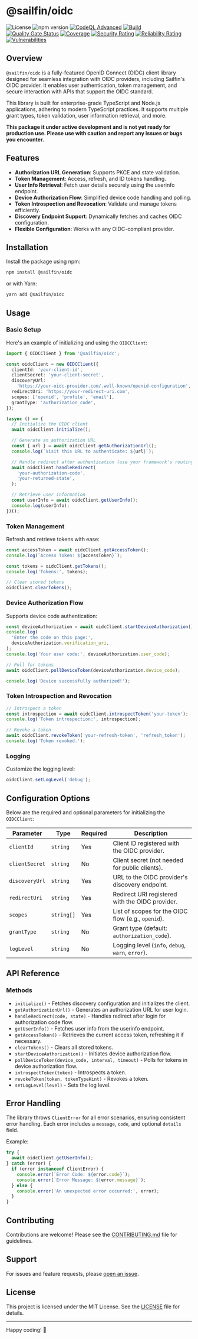 # @sailfin/oidc

![License](https://img.shields.io/badge/license-MIT-blue.svg)
![npm version](https://img.shields.io/npm/v/@sailfin/oidc.svg)
[![CodeQL Advanced](https://github.com/SailfinIO/oidc/actions/workflows/codeql.yml/badge.svg)](https://github.com/SailfinIO/oidc/actions/workflows/codeql.yml)
[![Build](https://github.com/SailfinIO/oidc/actions/workflows/build.yaml/badge.svg)](https://github.com/SailfinIO/oidc/actions/workflows/build.yaml)
[![Quality Gate Status](https://sonarcloud.io/api/project_badges/measure?project=SailfinIO_oidc&metric=alert_status)](https://sonarcloud.io/summary/new_code?id=SailfinIO_oidc)
[![Coverage](https://sonarcloud.io/api/project_badges/measure?project=SailfinIO_oidc&metric=coverage)](https://sonarcloud.io/summary/new_code?id=SailfinIO_oidc)
[![Security Rating](https://sonarcloud.io/api/project_badges/measure?project=SailfinIO_oidc&metric=security_rating)](https://sonarcloud.io/summary/new_code?id=SailfinIO_oidc)
[![Reliability Rating](https://sonarcloud.io/api/project_badges/measure?project=SailfinIO_oidc&metric=reliability_rating)](https://sonarcloud.io/summary/new_code?id=SailfinIO_oidc)
[![Vulnerabilities](https://sonarcloud.io/api/project_badges/measure?project=SailfinIO_oidc&metric=vulnerabilities)](https://sonarcloud.io/summary/new_code?id=SailfinIO_oidc)

## Overview

`@sailfin/oidc` is a fully-featured OpenID Connect (OIDC) client library designed for seamless integration with OIDC providers, including Sailfin's OIDC provider. It enables user authentication, token management, and secure interaction with APIs that support the OIDC standard.

This library is built for enterprise-grade TypeScript and Node.js applications, adhering to modern TypeScript practices. It supports multiple grant types, token validation, user information retrieval, and more.

**This package it under active development and is not yet ready for production use. Please use with caution and report any issues or bugs you encounter.**

## Features

- **Authorization URL Generation**: Supports PKCE and state validation.
- **Token Management**: Access, refresh, and ID tokens handling.
- **User Info Retrieval**: Fetch user details securely using the userinfo endpoint.
- **Device Authorization Flow**: Simplified device code handling and polling.
- **Token Introspection and Revocation**: Validate and manage tokens efficiently.
- **Discovery Endpoint Support**: Dynamically fetches and caches OIDC configuration.
- **Flexible Configuration**: Works with any OIDC-compliant provider.

## Installation

Install the package using npm:

```bash
npm install @sailfin/oidc
```

or with Yarn:

```bash
yarn add @sailfin/oidc
```

## Usage

### Basic Setup

Here's an example of initializing and using the `OIDCClient`:

```typescript
import { OIDCClient } from '@sailfin/oidc';

const oidcClient = new OIDCClient({
  clientId: 'your-client-id',
  clientSecret: 'your-client-secret',
  discoveryUrl:
    'https://your-oidc-provider.com/.well-known/openid-configuration',
  redirectUri: 'https://your-redirect-uri.com',
  scopes: ['openid', 'profile', 'email'],
  grantType: 'authorization_code',
});

(async () => {
  // Initialize the OIDC client
  await oidcClient.initialize();

  // Generate an authorization URL
  const { url } = await oidcClient.getAuthorizationUrl();
  console.log(`Visit this URL to authenticate: ${url}`);

  // Handle redirect after authentication (use your framework's routing to get the code and state)
  await oidcClient.handleRedirect(
    'your-authorization-code',
    'your-returned-state',
  );

  // Retrieve user information
  const userInfo = await oidcClient.getUserInfo();
  console.log(userInfo);
})();
```

### Token Management

Refresh and retrieve tokens with ease:

```typescript
const accessToken = await oidcClient.getAccessToken();
console.log(`Access Token: ${accessToken}`);

const tokens = oidcClient.getTokens();
console.log('Tokens:', tokens);

// Clear stored tokens
oidcClient.clearTokens();
```

### Device Authorization Flow

Supports device code authentication:

```typescript
const deviceAuthorization = await oidcClient.startDeviceAuthorization();
console.log(
  'Enter the code on this page:',
  deviceAuthorization.verification_uri,
);
console.log('Your user code:', deviceAuthorization.user_code);

// Poll for tokens
await oidcClient.pollDeviceToken(deviceAuthorization.device_code);

console.log('Device successfully authorized!');
```

### Token Introspection and Revocation

```typescript
// Introspect a token
const introspection = await oidcClient.introspectToken('your-token');
console.log('Token introspection:', introspection);

// Revoke a token
await oidcClient.revokeToken('your-refresh-token', 'refresh_token');
console.log('Token revoked.');
```

### Logging

Customize the logging level:

```typescript
oidcClient.setLogLevel('debug');
```

## Configuration Options

Below are the required and optional parameters for initializing the `OIDCClient`:

| Parameter      | Type       | Required | Description                                        |
| -------------- | ---------- | -------- | -------------------------------------------------- |
| `clientId`     | `string`   | Yes      | Client ID registered with the OIDC provider.       |
| `clientSecret` | `string`   | No       | Client secret (not needed for public clients).     |
| `discoveryUrl` | `string`   | Yes      | URL to the OIDC provider's discovery endpoint.     |
| `redirectUri`  | `string`   | Yes      | Redirect URI registered with the OIDC provider.    |
| `scopes`       | `string[]` | Yes      | List of scopes for the OIDC flow (e.g., `openid`). |
| `grantType`    | `string`   | No       | Grant type (default: `authorization_code`).        |
| `logLevel`     | `string`   | No       | Logging level (`info`, `debug`, `warn`, `error`).  |

## API Reference

### Methods

- `initialize()` - Fetches discovery configuration and initializes the client.
- `getAuthorizationUrl()` - Generates an authorization URL for user login.
- `handleRedirect(code, state)` - Handles redirect after login for authorization code flow.
- `getUserInfo()` - Fetches user info from the userinfo endpoint.
- `getAccessToken()` - Retrieves the current access token, refreshing it if necessary.
- `clearTokens()` - Clears all stored tokens.
- `startDeviceAuthorization()` - Initiates device authorization flow.
- `pollDeviceToken(device_code, interval, timeout)` - Polls for tokens in device authorization flow.
- `introspectToken(token)` - Introspects a token.
- `revokeToken(token, tokenTypeHint)` - Revokes a token.
- `setLogLevel(level)` - Sets the log level.

## Error Handling

The library throws `ClientError` for all error scenarios, ensuring consistent error handling. Each error includes a `message`, `code`, and optional `details` field.

Example:

```typescript
try {
  await oidcClient.getUserInfo();
} catch (error) {
  if (error instanceof ClientError) {
    console.error(`Error Code: ${error.code}`);
    console.error(`Error Message: ${error.message}`);
  } else {
    console.error('An unexpected error occurred:', error);
  }
}
```

## Contributing

Contributions are welcome! Please see the [CONTRIBUTING.md](CONTRIBUTING.md) file for guidelines.

## Support

For issues and feature requests, please [open an issue](https://github.com/sailfinIO/oidc/issues).

## License

This project is licensed under the MIT License. See the [LICENSE](LICENSE) file for details.

---

Happy coding! 🎉
